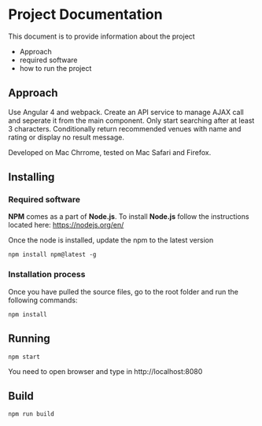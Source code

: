 # Project Documentation

This document is to provide information about the project
 - Approach
 - required software
 - how to run the project

## Approach
Use Angular 4 and webpack.
Create an API service to manage AJAX call and seperate it from the main component.
Only start searching after at least 3 characters.
Conditionally return recommended venues with name and rating or display no result message.

Developed on Mac Chrrome, tested on Mac Safari and Firefox.

## Installing
### Required software
**NPM** comes as a part of **Node.js**. To install **Node.js** follow the instructions located here:
https://nodejs.org/en/

Once the node is installed, update the npm to the latest version
```
npm install npm@latest -g
```

### Installation process
Once you have pulled the source files, go to the root folder and run the following commands:
```
npm install
```

## Running
```
npm start
```
You need to open browser and type in http://localhost:8080

## Build
```
npm run build
```




